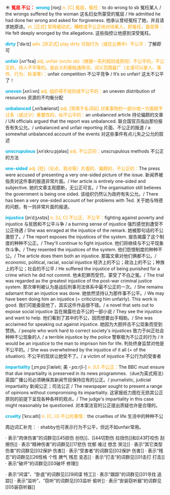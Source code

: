 ☀ <font color="red">**冤屈 不公：**</font>
<font color="sky blue">**wrong**</font> [rɒŋ] 
<font color="orange">n. [C] 冤屈，冤枉：</font>to do wrong to sb 冤枉某人 / the wrongs suffered by the woman 这名妇女所蒙受的冤屈 / He admitted he had done her wrong and asked for forgiveness. 他承认曾经冤枉了她，并且请求她原谅。<font color="orange">vt. [正式] 常用被动式，糟糕或不公正地对待某人，即冤枉，委屈等：</font>He felt deeply wronged by the allegations. 这些指控让他感到深受冤枉。

<font color="sky blue">**dirty**</font> ['də:tɪ] 
<font color="orange">adv. [非正式] play dirty 可指行为（或在比赛中）不公平：</font>了解即可

<font color="sky blue">**unfair**</font> [ʌn'fεə] 
<font color="orange">adj. unfair (on/to sb)（根据一系列规则或原则）不公平的，不公正的，待人不平等的。是此义的基础通用词，词义范围最广（主语可以是人、事件、行为、标准等）：</font>unfair competition 不公平竞争 / It’s so unfair! 这太不公平了！ 
           
<font color="sky blue">**uneven**</font> [ʌnˈi:vn]
<font color="orange">adj. 组织得不规则或不公平的：</font>an uneven distribution of resources 资源的不均衡分配           
           
<font color="sky blue">**unbalanced**</font> [ˌʌnˈbælənst]
<font color="orange">adj. [常用于名词前] 对某事物的一部分或一方面赋予过多（或过少）重要性的，如不公平的：</font>an unbalanced article 持论偏颇的文章 / UN officials argued that the report was unbalanced. 联合国官员指出那份报告有失公允。/ unbalanced and unfair reporting 片面、不公正的报道 / a somewhat unbalanced account of the events 对这些事件有点儿失之公允的叙述 

<font color="sky blue">**unscrupulous**</font> [ʌnˈskru:pjələs]
<font color="orange">adj. 不公正的：</font>unscrupulous methods 不公正的方法
    
<font color="sky blue">**one-sided**</font>
<font color="orange">adj. [贬]（论点、观点等）片面的、偏颇的、不公正的：</font>The press were accused of presenting a very one-sided picture of the issue. 新闻界被指责对这件事的报道非常片面。/ Her article is entirely one-sided and subjective. 她的文章主观臆断，无公正可言。/ The organisation still believes the government is being one sided. 该组织仍然认为政府有失公允。/ There has been a very one-sided account of her problems with Ted. 关于她与特德的问题，有一则非常片面的报道。

<font color="sky blue">**injustice**</font> [ɪnˈdʒʌstɪs]
<font color="orange">n. [U, C] 不公正、不公平：</font>fighting against poverty and injustice 与贫困和不公平斗争 / a burning sense of injustice 强烈感觉到遭受不公正待遇 / She was enraged at the injustice of the remark. 她被那句话的不公激怒了。/ The report exposes the injustices of the system. 报告揭露了这个制度的种种不公正。/ They'll continue to fight injustice. 他们将继续与不公平现象作斗争。/ They resented the injustices of the system. 他们怨恨制度的种种不公。/ The article does them both an injustice. 那篇文章对他们俩都不公。/ economic, political, racial, social injustice 经济上的不公；政治上的不公；种族上的不公；社会的不公平 / He suffered the injustice of being punished for a crime which he did not commit. 他未犯罪而受罚，蒙受了不白之冤。/ The trial was regarded as the greatest injustice of the post-war criminal justice system. 那次审判被认为是战后刑事司法体系中最不公正的一次。/ She remains adamant that an injustice was done. 她依然坚持认为那件事不公平。/ We may have been doing him an injustice (= criticizing him unfairly). This work is good. 我们可能委屈他了，其实这件作品很不错。/ a novel that sets out to expose social injustice 旨在揭露社会不公的一部小说 / They see the injustice and want to help. 他们看到了其中的不公，因而想要出手相助。/ She was acclaimed for speaking out against injustice. 她因为大胆抨击不公现象而受到赞扬。/ people who work hard to correct society's injustices 致力于纠正社会种种不公现象的人 / a terrible injustice by the police 警察极为不公正的行为 / It would be an injustice to the man to imprison him for life. 判处终身监禁对他是不公平的。/ She was overwhelmed by the injustice of it all (= of the situation). 不公平的现状让她受不了。/ a victim of injustice 不公行为的受害者
           
<font color="sky blue">**impartiality**</font> [ˌɪmˌpɑ:ʃiˈæləti; 美 -ˌpɑ:rʃi-]
<font color="orange">n. [U] 不公正：</font>The BBC must ensure that due impartiality is preserved in its news programmes.（due为英式用法）英国广播公司必须确保其新闻节目保持应有的公正。/ journalistic, judicial impartiality 新闻公正；司法公正 / The newspaper sought to present a range of opinions without compromising its impartiality. 这家报纸力图在无损其公正原则的前提下呈现各种各样的观点。/ The judge's impartiality in this case might reasonably be questioned. 对本案法官的公正提出质疑也许是合理的。
           
<font color="sky blue">**cruelty**</font> [ˈkru:əlti]
<font color="orange">n. [C, U] 不公的事情：</font>the cruelties of life 生活中的种种不公

周边词汇补充：
· shabby也可表示行为不公平，但远不如unfair常用。

· 表示”肉体伤害”的词群见[[45损伤 创伤]]、[[44切割伤 拉扭伤]]和[[43叮咬伤 刮擦伤]]
· 表示“精神伤害”的词群见[[17悲伤 忧郁 难过 想念 哭泣]]
· 表示“其它类型伤害”的词群见[[02保护 伤害]]
· 表示“受害者”的词群见[[02保护 伤害]]
· 表示“残忍”的词群见[[26性格 个性 脾气 残忍 变态]]
· 表示“打击”的词群见[[01击打 打击]]
· 表示“破坏”的词群见[[03破坏 修理]]

· 表示“间谍”、“卧底”的词群见[[29间谍 特工]]
· 表示“跟踪”的词群见[[01寻找 追踪]]
· 表示“监听”、“窃听”的词群见[[03监听 偷听]]
· 表示“安装窃听器”的词群见[[05装窃听器]]
